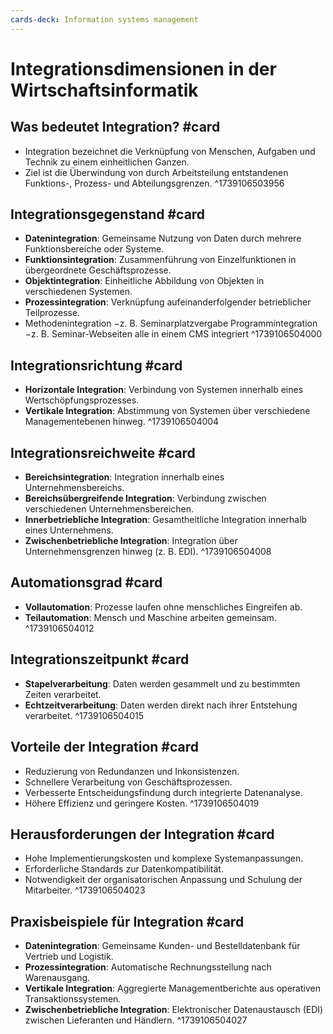 ```yaml
---
cards-deck: Information systems management
---
```


# Integrationsdimensionen in der Wirtschaftsinformatik

## Was bedeutet Integration? #card
- Integration bezeichnet die Verknüpfung von Menschen, Aufgaben und Technik zu einem einheitlichen Ganzen.
- Ziel ist die Überwindung von durch Arbeitsteilung entstandenen Funktions-, Prozess- und Abteilungsgrenzen.
^1739106503956

## Integrationsgegenstand #card
- **Datenintegration**: Gemeinsame Nutzung von Daten durch mehrere Funktionsbereiche oder Systeme.
- **Funktionsintegration**: Zusammenführung von Einzelfunktionen in übergeordnete Geschäftsprozesse.
- **Objektintegration**: Einheitliche Abbildung von Objekten in verschiedenen Systemen.
- **Prozessintegration**: Verknüpfung aufeinanderfolgender betrieblicher Teilprozesse.
- Methodenintegration
	−z. B. Seminarplatzvergabe 
Programmintegration
	−z. B. Seminar-Webseiten alle in einem CMS integriert
^1739106504000

## Integrationsrichtung #card
- **Horizontale Integration**: Verbindung von Systemen innerhalb eines Wertschöpfungsprozesses.
- **Vertikale Integration**: Abstimmung von Systemen über verschiedene Managementebenen hinweg.
^1739106504004

## Integrationsreichweite #card
- **Bereichsintegration**: Integration innerhalb eines Unternehmensbereichs.
- **Bereichsübergreifende Integration**: Verbindung zwischen verschiedenen Unternehmensbereichen.
- **Innerbetriebliche Integration**: Gesamtheitliche Integration innerhalb eines Unternehmens.
- **Zwischenbetriebliche Integration**: Integration über Unternehmensgrenzen hinweg (z. B. EDI).
^1739106504008

## Automationsgrad #card
- **Vollautomation**: Prozesse laufen ohne menschliches Eingreifen ab.
- **Teilautomation**: Mensch und Maschine arbeiten gemeinsam.
^1739106504012

## Integrationszeitpunkt #card
- **Stapelverarbeitung**: Daten werden gesammelt und zu bestimmten Zeiten verarbeitet.
- **Echtzeitverarbeitung**: Daten werden direkt nach ihrer Entstehung verarbeitet.
^1739106504015

## Vorteile der Integration #card
- Reduzierung von Redundanzen und Inkonsistenzen.
- Schnellere Verarbeitung von Geschäftsprozessen.
- Verbesserte Entscheidungsfindung durch integrierte Datenanalyse.
- Höhere Effizienz und geringere Kosten.
^1739106504019

## Herausforderungen der Integration #card
- Hohe Implementierungskosten und komplexe Systemanpassungen.
- Erforderliche Standards zur Datenkompatibilität.
- Notwendigkeit der organisatorischen Anpassung und Schulung der Mitarbeiter.
^1739106504023

## Praxisbeispiele für Integration #card
- **Datenintegration**: Gemeinsame Kunden- und Bestelldatenbank für Vertrieb und Logistik.
- **Prozessintegration**: Automatische Rechnungsstellung nach Warenausgang.
- **Vertikale Integration**: Aggregierte Managementberichte aus operativen Transaktionssystemen.
- **Zwischenbetriebliche Integration**: Elektronischer Datenaustausch (EDI) zwischen Lieferanten und Händlern.
^1739106504027
